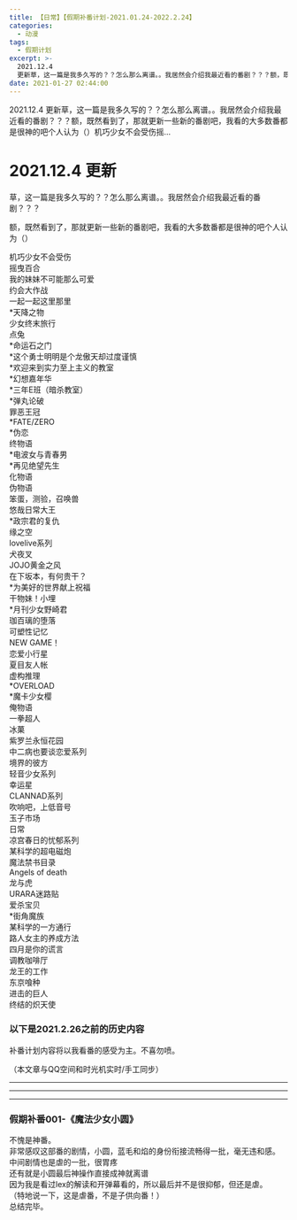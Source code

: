 ```yaml
---
title: 【日常】【假期补番计划-2021.01.24-2022.2.24】
categories:
  - 动漫
tags:
  - 假期计划
excerpt: >-
  2021.12.4
  更新草，这一篇是我多久写的？？怎么那么离谱。。我居然会介绍我最近看的番剧？？？额，既然看到了，那就更新一些新的番剧吧，我看的大多数番都是很神的吧个人认为（）机巧少女不会受伤摇...
date: 2021-01-27 02:44:00
---
```


2021.12.4 更新草，这一篇是我多久写的？？怎么那么离谱。。我居然会介绍我最近看的番剧？？？额，既然看到了，那就更新一些新的番剧吧，我看的大多数番都是很神的吧个人认为（）机巧少女不会受伤摇...
<!-- more -->
# 2021.12.4 更新

草，这一篇是我多久写的？？怎么那么离谱。。我居然会介绍我最近看的番剧？？？

额，既然看到了，那就更新一些新的番剧吧，我看的大多数番都是很神的吧个人认为（）

机巧少女不会受伤  
摇曳百合  
我的妹妹不可能那么可爱  
约会大作战  
一起一起这里那里  
\*天降之物  
少女终末旅行  
点兔  
\*命运石之门  
\*这个勇士明明是个龙傲天却过度谨慎  
\*欢迎来到实力至上主义的教室  
\*幻想嘉年华  
\*三年E班（暗杀教室）  
\*弹丸论破  
罪恶王冠  
\*FATE/ZERO  
\*伪恋  
终物语  
\*电波女与青春男  
\*再见绝望先生  
化物语  
伪物语  
笨蛋，测验，召唤兽  
悠哉日常大王  
\*政宗君的复仇  
缘之空  
lovelive系列  
犬夜叉  
JOJO黄金之风  
在下坂本，有何贵干？  
\*为美好的世界献上祝福  
干物妹！小埋  
\*月刊少女野崎君  
珈百璃的堕落  
可塑性记忆  
NEW GAME！  
恋爱小行星  
夏目友人帐  
虚构推理  
\*OVERLOAD  
\*魔卡少女樱  
俺物语  
一拳超人  
冰菓  
紫罗兰永恒花园  
中二病也要谈恋爱系列  
境界的彼方  
轻音少女系列  
幸运星  
CLANNAD系列  
吹响吧，上低音号  
玉子市场  
日常  
凉宫春日的忧郁系列  
某科学的超电磁炮  
魔法禁书目录  
Angels of death  
龙与虎  
URARA迷路贴  
爱杀宝贝  
\*街角魔族  
某科学的一方通行  
路人女主的养成方法  
四月是你的谎言  
调教咖啡厅  
龙王的工作  
东京喰种  
进击的巨人  
终结的炽天使

### 以下是2021.2.26之前的历史内容

补番计划内容将以我看番的感受为主。不喜勿喷。

（本文章与QQ空间和时光机实时/手工同步）

* * *

* * *

* * *

### 假期补番001-《魔法少女小圆》

不愧是神番。  
非常感叹这部番的剧情，小圆，蓝毛和焰的身份衔接流畅得一批，毫无违和感。  
中间剧情也是虐的一批，很胃疼  
还有就是小圆最后神操作直接成神就离谱  
因为我是看过lex的解读和开弹幕看的，所以最后并不是很抑郁，但还是虐。  
（特地说一下，这是虐番，不是子供向番！）  
总结完毕。